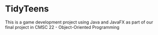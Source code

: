 # TidyTeens

This is a game development project using Java and JavaFX as part of our final project in CMSC 22 - Object-Oriented Programming
